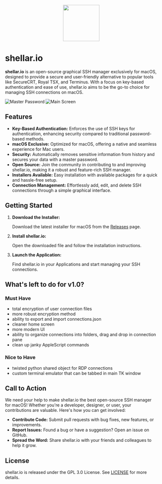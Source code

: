 <p align="center">
<img src="https://shellar.io/images/shellar.png" width="120"/>
</p>

# shellar.io

**shellar.io** is an open-source graphical SSH manager exclusively for macOS, designed to provide a secure and user-friendly alternative to popular tools like SecureCRT, Royal TSX, and Terminus. With a focus on key-based authentication and ease of use, shellar.io aims to be the go-to choice for managing SSH connections on macOS.

![Master Password](https://shellar.io/images/masterPass.png)
![Main Screen](https://shellar.io/images/mainScreen.png)

## Features

- **Key-Based Authentication:** Enforces the use of SSH keys for authentication, enhancing security compared to traditional password-based methods.
- **macOS Exclusive:** Optimized for macOS, offering a native and seamless experience for Mac users.
- **Security:** Automatically removes sensitive information from history and secures your data with a master password.
- **Open Source:** Join the community in contributing to and improving shellar.io, making it a robust and feature-rich SSH manager.
- **Installers Available:** Easy installation with available packages for a quick and hassle-free setup.
- **Connection Management:** Effortlessly add, edit, and delete SSH connections through a simple graphical interface.

## Getting Started

1. **Download the Installer:**

   Download the latest installer for macOS from the [Releases](https://github.com/b3b0/shellar.io/releases) page.

2. **Install shellar.io:**

   Open the downloaded file and follow the installation instructions.

3. **Launch the Application:**

   Find shellar.io in your Applications and start managing your SSH connections.

## What's left to do for v1.0?

### Must Have
- total encryption of user connection files
- more robust encryption method
- ability to export and import connections.json
- cleaner home screen
- more modern UI
- ability to organize connections into folders, drag and drop in connection pane
- clean up janky AppleScript commands
### Nice to Have
- twisted python shared object for RDP connections
- custom terminal emulator that can be tabbed in main TK window


## Call to Action

We need your help to make shellar.io the best open-source SSH manager for macOS! Whether you're a developer, designer, or user, your contributions are valuable. Here's how you can get involved:

- **Contribute Code:** Submit pull requests with bug fixes, new features, or improvements.
- **Report Issues:** Found a bug or have a suggestion? Open an issue on GitHub.
- **Spread the Word:** Share shellar.io with your friends and colleagues to help it grow.

## License

shellar.io is released under the GPL 3.0 License. See [LICENSE](LICENSE) for more details.
